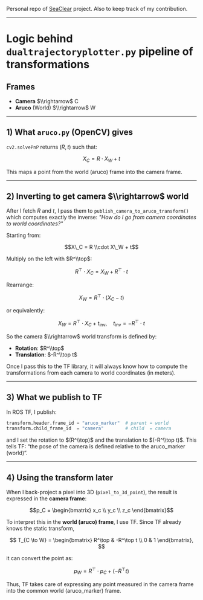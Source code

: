 Personal repo of [SeaClear](https://costinchitic.co/seaclear) project. Also to keep track of my contribution.

---
# Logic behind `dualtrajectoryplotter.py` pipeline of transformations

## Frames

  - **Camera** $\\rightarrow$ C
  - **Aruco** (World) $\\rightarrow$ W

-----

## 1\) What `aruco.py` (OpenCV) gives

`cv2.solvePnP` returns $(R, t)$ such that:

$$X_C = R \cdot X_W + t$$

This maps a point from the world (aruco) frame into the camera frame.

-----

## 2\) Inverting to get camera $\\rightarrow$ world

After I fetch $R$ and $t$, I pass them to `publish_camera_to_aruco_transform()` which computes exactly the inverse: *"How do I go from camera coordinates to world coordinates?"*

Starting from:

$$X\_C = R \\cdot X\_W + t$$

Multiply on the left with $R^\\top$:

$$R^\top \cdot X_C = X_W + R^\top \cdot t$$

Rearrange:

$$X_W = R^\top \cdot (X_C - t)$$

or equivalently:

$$X_W = R^\top \cdot X_C + t_{\text{inv}}, \quad t_{\text{inv}} = -R^\top \cdot t$$

So the camera $\\rightarrow$ world transform is defined by:

  - **Rotation**: $R^\\top$
  - **Translation**: $-R^\\top t$

Once I pass this to the TF library, it will always know how to compute the transformations from each camera to world coordinates (in meters).

-----

## 3\) What we publish to TF

In ROS TF, I publish:

```python
transform.header.frame_id = "aruco_marker"  # parent = world
transform.child_frame_id  = "camera"        # child  = camera
```

and I set the rotation to $(R^\\top)$ and the translation to $(-R^\\top t)$.
This tells TF: “the pose of the camera is defined relative to the aruco\_marker (world)”.

-----

## 4\) Using the transform later

When I back-project a pixel into 3D (`pixel_to_3d_point`), the result is expressed in the **camera frame**:

$$p_C = \begin{bmatrix} x_c \\ y_c \\ z_c \end{bmatrix}$$

To interpret this in the **world (aruco) frame**, I use TF. Since TF already knows the static transform,

$$
T_{C \to W} =
\begin{bmatrix}
R^\top & -R^\top t \\
0 & 1
\end{bmatrix},
$$

it can convert the point as:

$$p_W = R^\top \cdot p_C + (-R^\top t)$$

Thus, TF takes care of expressing any point measured in the camera frame into the common world (aruco\_marker) frame.
